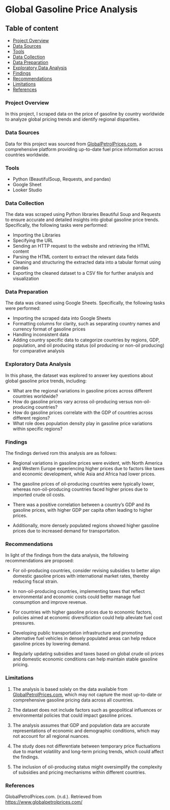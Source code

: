 # Global Gasoline Price Analysis


## Table of content

- [Project Overview](#project-overview)
- [Data Sources](#data-sources)
- [Tools](#tools)
- [Data Collection](#data-collection)
- [Data Preparation](#data-preparation)
- [Exploratory Data Analysis](#exploratory-data-analysis)
- [Findings](#findings)
- [Recommendations](#recommendations)
- [Limitations](#limitations)
- [References](#references)



### Project Overview
In this project, I scraped data on the price of gasoline by country worldwide to analyze global pricing trends and identify regional disparities.




### Data Sources
Data for this project was sourced from  [GlobalPetrolPrices.com](https://www.globalpetrolprices.com/), a comprehensive platform providing up-to-date fuel price information across countries worldwide. 




### Tools 
- Python (BeautifulSoup, Requests, and pandas) 
- Google Sheet
- Looker Studio




### Data Collection
The data was scraped using Python libraries Beautiful Soup and Requests to ensure accurate and detailed insights into global gasoline price trends. Specifically, the following tasks were performed: 
- Importing the Libraries
- Specifying the URL
- Sending an HTTP request to the website and retrieving the HTML content
- Parsing the HTML content to extract the relevant data fields
- Cleaning and structuring the extracted data into a tabular format using pandas
- Exporting the cleaned dataset to a CSV file for further analysis and visualization



### Data Preparation
The data was cleaned using Google Sheets. Specifically, the following tasks were performed:

- Importing the scraped data into Google Sheets
- Formatting columns for clarity, such as separating country names and currency format of gasoline prices
- Handling inconsistent data
- Adding country specific data to categorize countries by regions, GDP, population, and oil producing status (oil producing or non-oil producing) for comparative analysis



 ### Exploratory Data Analysis
  
In this phase, the dataset was explored to answer key questions about global gasoline price trends, including:
- What are the regional variations in gasoline prices across different countries worldwide?
- How do gasoline prices vary across oil-producing versus non-oil-producing countries?
- How do gasoline prices correlate with the GDP of countries across different regions?
- What role does population density play in gasoline price variations within specific regions?



### Findings
The findings derived rom this analysis are as follows:

- Regional variations in gasoline prices were evident, with North America and Western Europe experiencing higher prices due to factors like taxes and economic development, while Asia and Africa had lower prices.

- The gasoline prices of oil-producing countries were typically lower, whereas non-oil-producing countries faced higher prices due to imported crude oil costs.

- There was a positive correlation between a country’s GDP and its gasoline prices, with higher GDP per capita often leading to higher prices.

- Additionally, more densely populated regions showed higher gasoline prices due to increased demand for transportation.



### Recommendations 
In light of the findings from the data analysis, the following recommendations are proposed:
- For oil-producing countries, consider revising subsidies to better align domestic gasoline prices with international market rates, thereby reducing fiscal strain.

- In non-oil-producing countries, implementing taxes that reflect environmental and economic costs could better manage fuel consumption and improve revenue.

- For countries with higher gasoline prices due to economic factors, policies aimed at economic diversification could help alleviate fuel cost pressures.

- Developing public transportation infrastructure and promoting alternative fuel vehicles in densely populated areas can help reduce gasoline prices by lowering demand.

- Regularly updating subsidies and taxes based on global crude oil prices and domestic economic conditions can help maintain stable gasoline pricing.



### Limitations 

1. The analysis is based solely on the data available from [GlobalPetrolPrices.com](https://www.globalpetrolprices.com/), which may not capture the most up-to-date or comprehensive gasoline pricing data across all countries.
   
2. The dataset does not include factors such as geopolitical influences or environmental policies that could impact gasoline prices.
   
3. The analysis assumes that GDP and population data are accurate representations of economic and demographic conditions, which may not account for all regional nuances.
   
4. The study does not differentiate between temporary price fluctuations due to market volatility and long-term pricing trends, which could affect the findings.
   
5. The inclusion of oil-producing status might oversimplify the complexity of subsidies and pricing mechanisms within different countries.



### References
GlobalPetrolPrices.com. (n.d.). Retrieved from https://www.globalpetrolprices.com/

